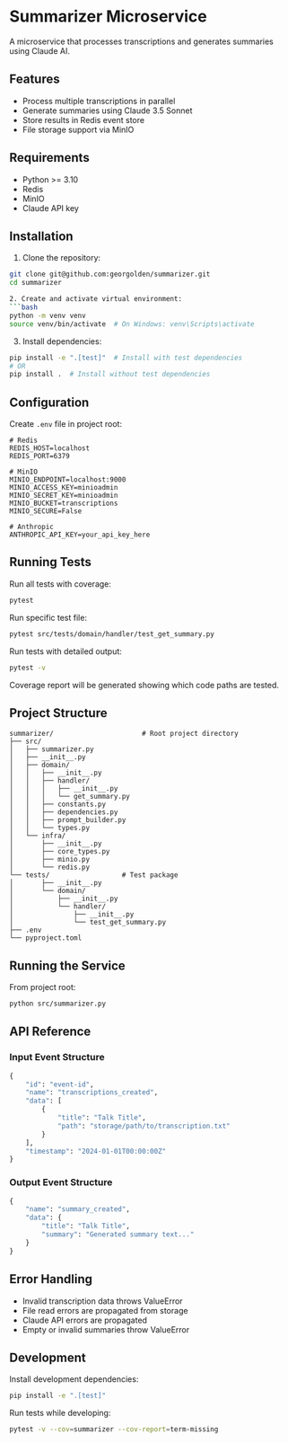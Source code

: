 # Summarizer Microservice

A microservice that processes transcriptions and generates summaries using Claude AI.

## Features
- Process multiple transcriptions in parallel
- Generate summaries using Claude 3.5 Sonnet
- Store results in Redis event store
- File storage support via MinIO

## Requirements
- Python >= 3.10
- Redis
- MinIO
- Claude API key

## Installation

1. Clone the repository:
```bash
git clone git@github.com:georgolden/summarizer.git
cd summarizer

2. Create and activate virtual environment:
```bash
python -m venv venv
source venv/bin/activate  # On Windows: venv\Scripts\activate
```

3. Install dependencies:
```bash
pip install -e ".[test]"  # Install with test dependencies
# OR
pip install .  # Install without test dependencies
```

## Configuration

Create `.env` file in project root:
```env
# Redis
REDIS_HOST=localhost
REDIS_PORT=6379

# MinIO
MINIO_ENDPOINT=localhost:9000
MINIO_ACCESS_KEY=minioadmin
MINIO_SECRET_KEY=minioadmin
MINIO_BUCKET=transcriptions
MINIO_SECURE=False

# Anthropic
ANTHROPIC_API_KEY=your_api_key_here
```

## Running Tests

Run all tests with coverage:
```bash
pytest
```

Run specific test file:
```bash
pytest src/tests/domain/handler/test_get_summary.py
```

Run tests with detailed output:
```bash
pytest -v
```

Coverage report will be generated showing which code paths are tested.

## Project Structure
```
summarizer/                      # Root project directory
├── src/
│   ├── summarizer.py
│   ├── __init__.py
│   ├── domain/
│   │   ├── __init__.py
│   │   ├── handler/
│   │   │   ├── __init__.py
│   │   │   └── get_summary.py
│   │   ├── constants.py
│   │   ├── dependencies.py
│   │   ├── prompt_builder.py
│   │   └── types.py
│   └── infra/
│       ├── __init__.py
│       ├── core_types.py
│       ├── minio.py
│       └── redis.py
└── tests/                  # Test package
│       ├── __init__.py
│       └── domain/
│           ├── __init__.py
│           └── handler/
│               ├── __init__.py
│               └── test_get_summary.py
├── .env
└── pyproject.toml
```

## Running the Service

From project root:
```bash
python src/summarizer.py
```

## API Reference

### Input Event Structure
```python
{
    "id": "event-id",
    "name": "transcriptions_created",
    "data": [
        {
            "title": "Talk Title",
            "path": "storage/path/to/transcription.txt"
        }
    ],
    "timestamp": "2024-01-01T00:00:00Z"
}
```

### Output Event Structure
```python
{
    "name": "summary_created",
    "data": {
        "title": "Talk Title",
        "summary": "Generated summary text..."
    }
}
```

## Error Handling
- Invalid transcription data throws ValueError
- File read errors are propagated from storage
- Claude API errors are propagated
- Empty or invalid summaries throw ValueError

## Development

Install development dependencies:
```bash
pip install -e ".[test]"
```

Run tests while developing:
```bash
pytest -v --cov=summarizer --cov-report=term-missing
```